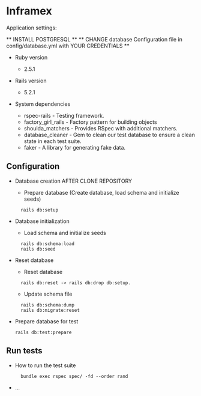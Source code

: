 # Inframex

Application settings:

** INSTALL POSTGRESQL **
** CHANGE database Configuration file in config/database.yml with YOUR CREDENTIALS **

* Ruby version
  - 2.5.1
* Rails version
  - 5.2.1

* System dependencies
  * rspec-rails - Testing framework.
  * factory_girl_rails - Factory pattern for building objects
  * shoulda_matchers - Provides RSpec with additional matchers.
  * database_cleaner - Gem to clean our test database to ensure a clean state in each test suite.
  * faker - A library for generating fake data.

## Configuration
  * Database creation AFTER CLONE REPOSITORY
    * Prepare database (Create database, load schema and initialize seeds)
    ```shell
      rails db:setup
    ```

  * Database initialization
    * Load schema and initialize seeds
    ```shell
      rails db:schema:load
      rails db:seed
    ```

  * Reset database
    * Reset database
    ```shell
      rails db:reset -> rails db:drop db:setup.
    ```

    * Update schema file
    ```shell
      rails db:schema:dump
      rails db:migrate:reset
    ```
  * Prepare database for test
    ```shell
    rails db:test:prepare
    ```

## Run tests
* How to run the test suite
  ```shell
    bundle exec rspec spec/ -fd --order rand
  ```

* ...
